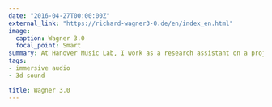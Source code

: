 ```yaml
---
date: "2016-04-27T00:00:00Z"
external_link: "https://richard-wagner3-0.de/en/index_en.html"
image:
  caption: Wagner 3.0
  focal_point: Smart
summary: At Hanover Music Lab, I work as a research assistant on a project which seeks to understand immersive sound environments and their potential for creating musical experience and cultural participation.
tags: 
- immersive audio
- 3d sound

title: Wagner 3.0
---
```

